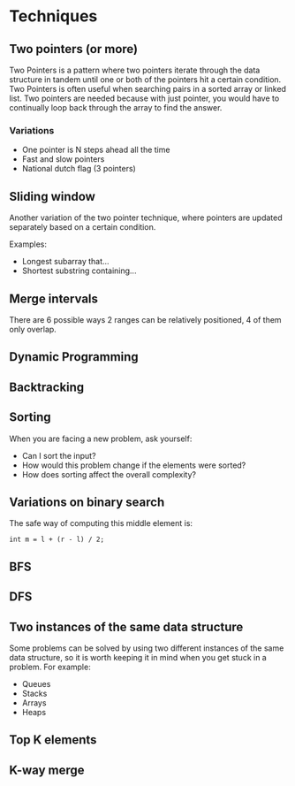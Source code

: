 # Techniques

## Two pointers (or more)

Two Pointers is a pattern where two pointers iterate through the data structure in tandem until one or both of the pointers hit a certain condition. Two Pointers is often useful when searching pairs in a sorted array or linked list.
Two pointers are needed because with just pointer, you would have to continually loop back through the array to find the answer.

### Variations

* One pointer is N steps ahead all the time
* Fast and slow pointers
* National dutch flag (3 pointers)

## Sliding window

Another variation of the two pointer technique, where pointers are updated separately based on a certain condition.

Examples:
* Longest subarray that...
* Shortest substring containing...

## Merge intervals

There are 6 possible ways 2 ranges can be relatively positioned, 4 of them only overlap.

## Dynamic Programming

## Backtracking

## Sorting

When you are facing a new problem, ask yourself:

* Can I sort the input?
* How would this problem change if the elements were sorted?
* How does sorting affect the overall complexity?

## Variations on binary search

The safe way of computing this middle element is:

`int m = l + (r - l) / 2;`

## BFS

## DFS

## Two instances of the same data structure

Some problems can be solved by using two different instances of the same data structure, so it is worth keeping it in mind when you get stuck in a problem. For example:

* Queues
* Stacks
* Arrays
* Heaps

## Top K elements

## K-way merge
